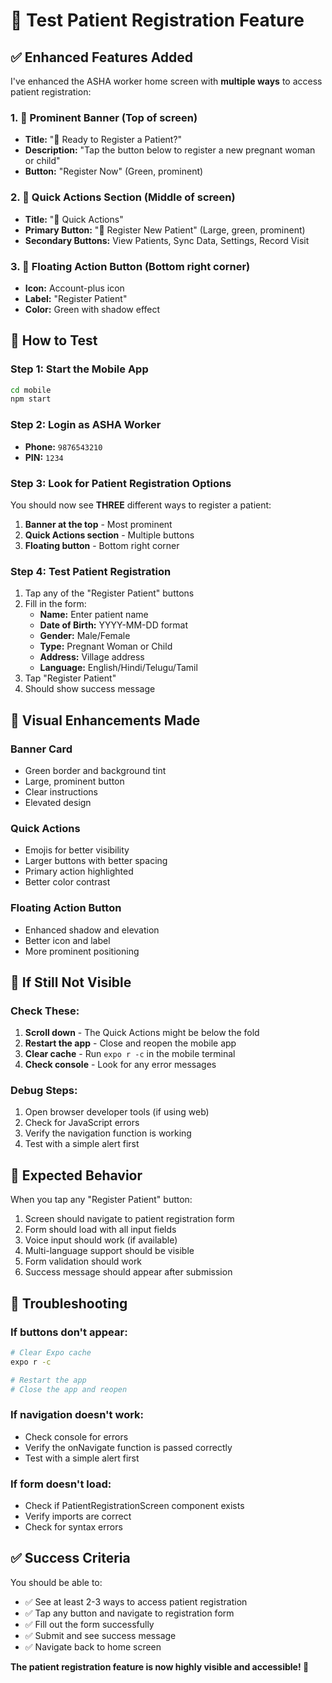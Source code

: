 # 🧪 Test Patient Registration Feature

## ✅ Enhanced Features Added

I've enhanced the ASHA worker home screen with **multiple ways** to access patient registration:

### 1. 🎯 **Prominent Banner** (Top of screen)
- **Title:** "📝 Ready to Register a Patient?"
- **Description:** "Tap the button below to register a new pregnant woman or child"
- **Button:** "Register Now" (Green, prominent)

### 2. 🚀 **Quick Actions Section** (Middle of screen)
- **Title:** "🚀 Quick Actions"
- **Primary Button:** "📝 Register New Patient" (Large, green, prominent)
- **Secondary Buttons:** View Patients, Sync Data, Settings, Record Visit

### 3. 🔘 **Floating Action Button** (Bottom right corner)
- **Icon:** Account-plus icon
- **Label:** "Register Patient"
- **Color:** Green with shadow effect

## 🧪 How to Test

### Step 1: Start the Mobile App
```bash
cd mobile
npm start
```

### Step 2: Login as ASHA Worker
- **Phone:** `9876543210`
- **PIN:** `1234`

### Step 3: Look for Patient Registration Options
You should now see **THREE** different ways to register a patient:

1. **Banner at the top** - Most prominent
2. **Quick Actions section** - Multiple buttons
3. **Floating button** - Bottom right corner

### Step 4: Test Patient Registration
1. Tap any of the "Register Patient" buttons
2. Fill in the form:
   - **Name:** Enter patient name
   - **Date of Birth:** YYYY-MM-DD format
   - **Gender:** Male/Female
   - **Type:** Pregnant Woman or Child
   - **Address:** Village address
   - **Language:** English/Hindi/Telugu/Tamil
3. Tap "Register Patient"
4. Should show success message

## 🎨 Visual Enhancements Made

### Banner Card
- Green border and background tint
- Large, prominent button
- Clear instructions
- Elevated design

### Quick Actions
- Emojis for better visibility
- Larger buttons with better spacing
- Primary action highlighted
- Better color contrast

### Floating Action Button
- Enhanced shadow and elevation
- Better icon and label
- More prominent positioning

## 🔧 If Still Not Visible

### Check These:
1. **Scroll down** - The Quick Actions might be below the fold
2. **Restart the app** - Close and reopen the mobile app
3. **Clear cache** - Run `expo r -c` in the mobile terminal
4. **Check console** - Look for any error messages

### Debug Steps:
1. Open browser developer tools (if using web)
2. Check for JavaScript errors
3. Verify the navigation function is working
4. Test with a simple alert first

## 📱 Expected Behavior

When you tap any "Register Patient" button:
1. Screen should navigate to patient registration form
2. Form should load with all input fields
3. Voice input should work (if available)
4. Multi-language support should be visible
5. Form validation should work
6. Success message should appear after submission

## 🚨 Troubleshooting

### If buttons don't appear:
```bash
# Clear Expo cache
expo r -c

# Restart the app
# Close the app and reopen
```

### If navigation doesn't work:
- Check console for errors
- Verify the onNavigate function is passed correctly
- Test with a simple alert first

### If form doesn't load:
- Check if PatientRegistrationScreen component exists
- Verify imports are correct
- Check for syntax errors

## ✅ Success Criteria

You should be able to:
- ✅ See at least 2-3 ways to access patient registration
- ✅ Tap any button and navigate to registration form
- ✅ Fill out the form successfully
- ✅ Submit and see success message
- ✅ Navigate back to home screen

**The patient registration feature is now highly visible and accessible! 🎉**
